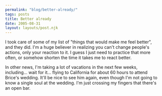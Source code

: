 ```yaml
---
permalink: "blog/better-already/"
tags: posts
title: Better already
date: 2005-08-31
layout: layouts/post.njk
---
```


I took care of some of my list of "things that would make me feel better", and they did. I'm a huge believer in realizing you can't change people's actions, only your reaction to it. I guess I just need to practice that more often, or somehow shorten the time it takes me to react better. 

In other news, I'm taking a lot of vacations in the next few weeks, including... wait for it... flying to California for about 60 hours to attend Brice's wedding. It'll be nice to see him again, even though I'm not going to know a single soul at the wedding. I'm just crossing my fingers that there's an open bar.